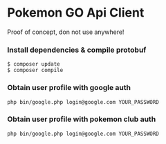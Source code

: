 # Pokemon GO Api Client

Proof of concept, don not use anywhere!  

### Install dependencies & compile protobuf 
```
$ composer update
$ composer compile
```

### Obtain user profile with google auth

```
php bin/google.php login@google.com YOUR_PASSWORD
```

### Obtain user profile with pokemon club auth

```
php bin/google.php login@google.com YOUR_PASSWORD
```
